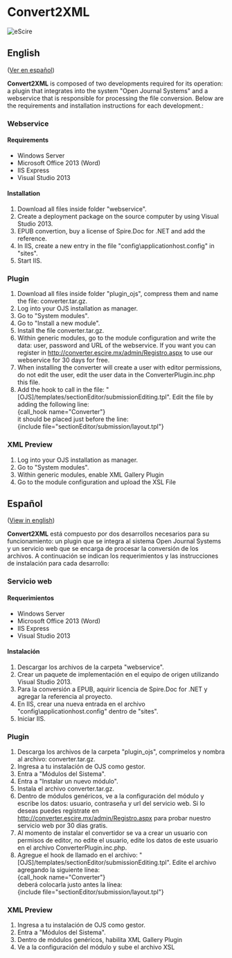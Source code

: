 # Convert2XML

![eScire](http://escire.net/convert2xml/logo_convert2xml.jpg)

## English
\([Ver en español](#español)\)

**Convert2XML** is composed of two developments required for its operation: a plugin that integrates into the system "Open Journal Systems" and a webservice that is responsible for processing the file conversion. Below are the requirements and installation instructions for each development.:

### Webservice

#### Requirements
- Windows Server
- Microsoft Office 2013 (Word)
- IIS Express
- Visual Studio 2013

#### Installation

1. Download all files inside folder "webservice".
2. Create a deployment package on the source computer by using Visual Studio 2013.
3. EPUB convertion, buy a license of Spire.Doc for .NET and add the reference. 
4. In IIS, create a new entry in the file "config\applicationhost.config" in "sites".
5. Start IIS.

### Plugin

1. Download all files inside folder "plugin_ojs", compress them and name the file: converter.tar.gz.
2. Log into your OJS installation as manager.
3. Go to "System modules".
4. Go to "Install a new module".
5. Install the file converter.tar.gz.
6. Within generic modules, go to the module configuration and write the data: user, password and URL of the webservice. If you want you can register in http://converter.escire.mx/admin/Registro.aspx to use our webservice for 30 days for free.
7. When installing the converter will create a user with editor permissions, do not edit the user, edit the user data in the ConverterPlugin.inc.php this file.
8. Add the hook to call in the file: "[OJS]/templates/sectionEditor/submissionEditing.tpl". Edit the file by adding the following line:<br />
{call_hook name="Converter"}<br />
it should be placed just before the line:<br />
{include file="sectionEditor/submission/layout.tpl"}

### XML Preview
1. Log into your OJS installation as manager.
2. Go to "System modules".
3. Within generic modules, enable XML Gallery Plugin
3. Go to the module configuration and upload the XSL File

## Español
\([View in english](#english)\)

**Convert2XML** está compuesto por dos desarrollos necesarios para su funcionamiento: un plugin que se integra al sistema Open Journal Systems y un servicio web que se encarga de procesar la conversión de los archivos. A continuación se indican los requerimientos y las instrucciones de instalación para cada desarrollo:

### Servicio web

#### Requerimientos
- Windows Server
- Microsoft Office 2013 (Word)
- IIS Express
- Visual Studio 2013

#### Instalación

1. Descargar los archivos de la carpeta "webservice".
2. Crear un paquete de implementación en el equipo de origen utilizando Visual Studio 2013.
3. Para la conversión a EPUB, aquirir licencia de Spire.Doc for .NET y agregar la referencia al proyecto.
4. En IIS, crear una nueva entrada en el archivo "config\applicationhost.config" dentro de "sites".
5. Iniciar IIS.

### Plugin

1. Descarga los archivos de la carpeta "plugin_ojs", comprímelos y nombra al archivo: converter.tar.gz.
2. Ingresa a tu instalación de OJS como gestor.
3. Entra a "Módulos del Sistema".
4. Entra a "Instalar un nuevo módulo".
5. Instala el archivo converter.tar.gz.
6. Dentro de módulos genéricos, ve a la configuración del módulo y escribe los datos: usuario, contraseña y url del servicio web. Si lo deseas puedes regístrate en http://converter.escire.mx/admin/Registro.aspx para probar nuestro servicio web por 30 días gratis.
7. Al momento de instalar el convertidor se va a crear un usuario con permisos de editor, no edite el usuario, edite los datos de este usuario en el archivo ConverterPlugin.inc.php.
8. Agregue el hook de llamado en el archivo: "[OJS]/templates/sectionEditor/submissionEditing.tpl". Edite el archivo agregando la siguiente línea:<br />
{call_hook name="Converter"}<br />
deberá colocarla justo antes la línea:<br />
{include file="sectionEditor/submission/layout.tpl"}

### XML Preview
1. Ingresa a tu instalación de OJS como gestor.
2. Entra a "Módulos del Sistema".
3. Dentro de módulos genéricos, habilita XML Gallery Plugin
3. Ve a la configuración del módulo y sube el archivo XSL
